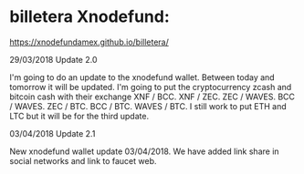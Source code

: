 # billetera Xnodefund: 

https://xnodefundamex.github.io/billetera/

29/03/2018 Update 2.0 

I'm going to do an update to the xnodefund wallet. Between today and tomorrow it will be updated. I'm going to put the cryptocurrency zcash and bitcoin cash with their exchange XNF / BCC. XNF / ZEC. ZEC / WAVES. BCC / WAVES. ZEC / BTC. BCC / BTC. WAVES / BTC. I still work to put ETH and LTC but it will be for the third update.

03/04/2018 Update 2.1

New xnodefund wallet update 03/04/2018. We have added link share in social networks and link to faucet web.
